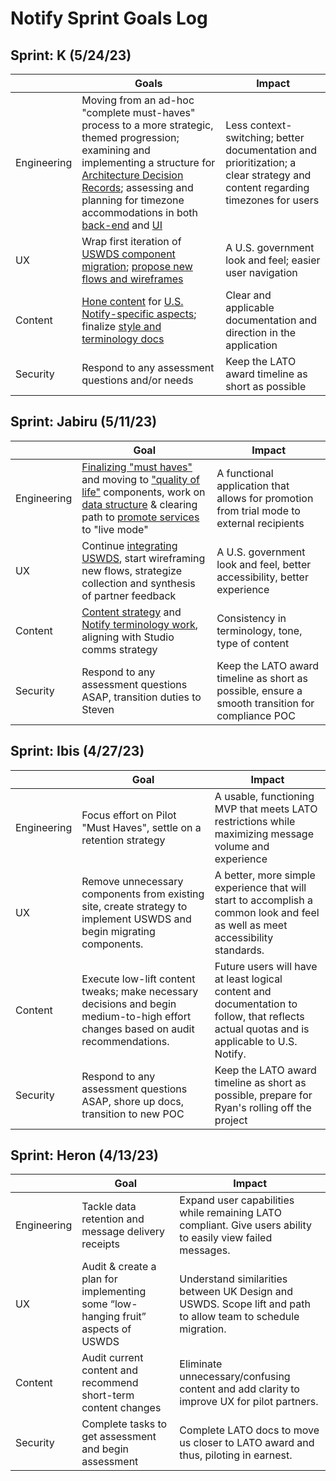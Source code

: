 # Notify Sprint Goals Log

## Sprint: K (5/24/23)

|             | Goals                                                                                                                              | Impact                                                                                                                                     |
|-------------|-----------------------------------------------------------------------------------------------------------------------------------|--------------------------------------------------------------------------------------------------------------------------------------------|
| Engineering | Moving from an ad-hoc "complete must-haves" process to a more strategic, themed progression; examining and implementing a structure for [Architecture Decision Records](https://github.com/GSA/notifications-admin/issues/522); assessing and planning for timezone accommodations in both [back-end](https://github.com/GSA/notifications-api/issues/260) and [UI](https://github.com/GSA/notifications-admin/issues/525)                                                          |   Less context-switching; better documentation and prioritization; a clear strategy and content regarding timezones for users                                   |
| UX          | Wrap first iteration of [USWDS component migration](https://github.com/GSA/notifications-admin/issues/453); [propose new flows and wireframes](https://github.com/GSA/notifications-admin/issues/455)             | A U.S. government look and feel; easier user navigation          |
| Content     | [Hone content](https://github.com/GSA/notifications-admin/issues/523) for [U.S. Notify-specific aspects](https://github.com/GSA/notifications-admin/issues/521); finalize [style and terminology docs](https://github.com/GSA/notifications-admin/issues/481) | Clear and applicable documentation and direction in the application |
| Security    | Respond to any assessment questions and/or needs                                                  | Keep the LATO award timeline as short as possible

## Sprint: Jabiru (5/11/23)

|             | Goal                                                                                                                              | Impact                                                                                                                                     |
|-------------|-----------------------------------------------------------------------------------------------------------------------------------|--------------------------------------------------------------------------------------------------------------------------------------------|
| Engineering | [Finalizing "must haves"](https://github.com/GSA/notifications-admin/issues/235) and moving to ["quality of life"](https://github.com/GSA/notifications-admin/issues/412) components, work on [data structure](https://github.com/GSA/notifications-api/issues/162) & clearing path to [promote services](https://github.com/GSA/notifications-admin/issues/301) to "live mode"                                                              | A functional application that allows for promotion from trial mode to external recipients                                     |
| UX          | Continue [integrating USWDS](https://github.com/GSA/notifications-admin/issues/453), start wireframing new flows, strategize collection and synthesis of partner feedback              | A U.S. government look and feel, better accessibility, better experience            |
| Content     | [Content strategy](https://github.com/GSA/notifications-admin/issues/481) and [Notify terminology work](https://github.com/GSA/notifications-admin/issues/480), aligning with Studio comms strategy | Consistency in terminology, tone, type of content |
| Security    | Respond to any assessment questions ASAP, transition duties to Steven                                                    | Keep the LATO award timeline as short as possible, ensure a smooth transition for compliance POC


## Sprint: Ibis (4/27/23)

|             | Goal                                                                                                                              | Impact                                                                                                                                     |
|-------------|-----------------------------------------------------------------------------------------------------------------------------------|--------------------------------------------------------------------------------------------------------------------------------------------|
| Engineering | Focus effort on Pilot "Must Haves", settle on a retention strategy                                                              | A usable, functioning MVP that meets LATO restrictions while maximizing message volume and experience                                      |
| UX          | Remove unnecessary components from existing site, create strategy to implement USWDS and begin migrating components.              | A better, more simple experience that will start to accomplish a common look and feel as well as meet accessibility standards.             |
| Content     | Execute low-lift content tweaks; make necessary decisions and begin medium-to-high effort changes based on audit recommendations. | Future users will have at least logical content and documentation to follow, that reflects actual quotas and is applicable to U.S. Notify. |
| Security    | Respond to any assessment questions ASAP, shore up docs, transition to new POC                                                    | Keep the LATO award timeline as short as possible, prepare for Ryan's rolling off the project                                              |

## Sprint: Heron (4/13/23)

|             | Goal                                                                             | Impact                                                                                                        |
|-------------|----------------------------------------------------------------------------------|---------------------------------------------------------------------------------------------------------------|
| Engineering | Tackle data retention and message delivery receipts                              | Expand user capabilities while remaining LATO compliant. Give users ability to easily view failed messages.   |
| UX          | Audit & create a plan for implementing some “low-hanging fruit” aspects of USWDS | Understand similarities between UK Design and USWDS. Scope lift and path to allow team to schedule migration. |
| Content     | Audit current content and recommend short-term content changes                   | Eliminate unnecessary/confusing content and add clarity to improve UX for pilot partners.                     |
| Security    | Complete tasks to get assessment and begin assessment                            | Complete LATO docs to move us closer to LATO award and thus, piloting in earnest.                             |
